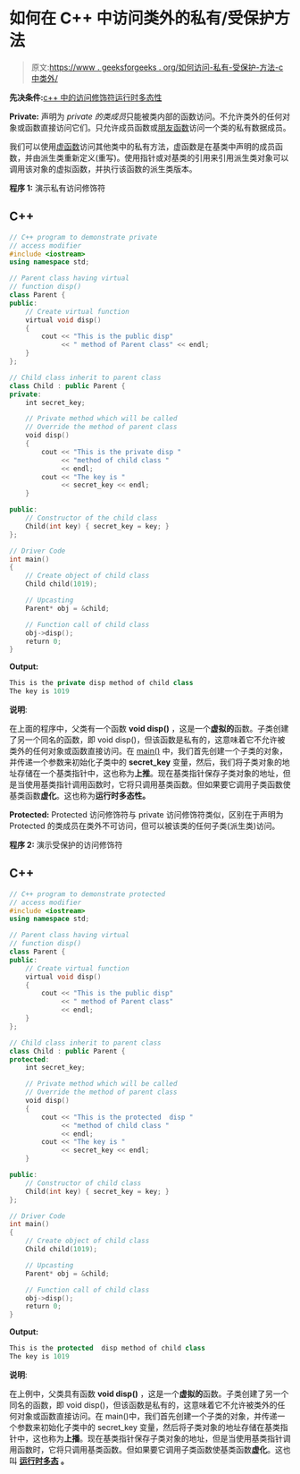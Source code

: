 # 如何在 C++ 中访问类外的私有/受保护方法

> 原文:[https://www . geeksforgeeks . org/如何访问-私有-受保护-方法-c 中类外/](https://www.geeksforgeeks.org/how-to-access-private-protected-method-outside-a-class-in-c/)

**先决条件:**[c++ 中的访问修饰符](https://www.geeksforgeeks.org/access-modifiers-in-c/)[运行时多态性](https://www.geeksforgeeks.org/polymorphism-in-c/)

**Private:** 声明为 *private 的类成员*只能被类内部的函数访问。不允许类外的任何对象或函数直接访问它们。只允许成员函数或[朋友函数](https://www.geeksforgeeks.org/friend-class-function-cpp/)访问一个类的私有数据成员。

我们可以使用[虚函数](https://www.geeksforgeeks.org/pure-virtual-functions-and-abstract-classes/)访问其他类中的私有方法，虚函数是在基类中声明的成员函数，并由派生类重新定义(重写)。使用指针或对基类的引用来引用派生类对象可以调用该对象的虚拟函数，并执行该函数的派生类版本。

**程序 1:** 演示私有访问修饰符

## C++

```cpp
// C++ program to demonstrate private
// access modifier
#include <iostream>
using namespace std;

// Parent class having virtual
// function disp()
class Parent {
public:
    // Create virtual function
    virtual void disp()
    {
        cout << "This is the public disp"
             << " method of Parent class" << endl;
    }
};

// Child class inherit to parent class
class Child : public Parent {
private:
    int secret_key;

    // Private method which will be called
    // Override the method of parent class
    void disp()
    {
        cout << "This is the private disp "
             << "method of child class "
             << endl;
        cout << "The key is "
             << secret_key << endl;
    }

public:
    // Constructor of the child class
    Child(int key) { secret_key = key; }
};

// Driver Code
int main()
{
    // Create object of child class
    Child child(1019);

    // Upcasting
    Parent* obj = &child;

    // Function call of child class
    obj->disp();
    return 0;
}
```

**Output:** 

```cpp
This is the private disp method of child class 
The key is 1019
```

**说明**:

在上面的程序中，父类有一个函数 **void disp()** ，这是一个**虚拟的**函数。子类创建了另一个同名的函数，即 void disp()，但该函数是私有的，这意味着它不允许被类外的任何对象或函数直接访问。在 [main()](https://www.geeksforgeeks.org/executing-main-in-c-behind-the-scene/) 中，我们首先创建一个子类的对象，并传递一个参数来初始化子类中的 **secret_key** 变量，然后，我们将子类对象的地址存储在一个基类指针中，这也称为**上推**。现在基类指针保存子类对象的地址，但是当使用基类指针调用函数时，它将只调用基类函数。但如果要它调用子类函数使基类函数**虚化**。这也称为**运行时多态性。**

**Protected:** Protected 访问修饰符与 private 访问修饰符类似，区别在于声明为 Protected 的类成员在类外不可访问，但可以被该类的任何子类(派生类)访问。

**程序 2:** 演示受保护的访问修饰符

## C++

```cpp
// C++ program to demonstrate protected
// access modifier
#include <iostream>
using namespace std;

// Parent class having virtual
// function disp()
class Parent {
public:
    // Create virtual function
    virtual void disp()
    {
        cout << "This is the public disp"
             << " method of Parent class"
             << endl;
    }
};

// Child class inherit to parent class
class Child : public Parent {
protected:
    int secret_key;

    // Private method which will be called
    // Override the method of parent class
    void disp()
    {
        cout << "This is the protected  disp "
             << "method of child class "
             << endl;
        cout << "The key is "
             << secret_key << endl;
    }

public:
    // Constructor of child class
    Child(int key) { secret_key = key; }
};

// Driver Code
int main()
{
    // Create object of child class
    Child child(1019);

    // Upcasting
    Parent* obj = &child;

    // Function call of child class
    obj->disp();
    return 0;
}
```

**Output:** 

```cpp
This is the protected  disp method of child class 
The key is 1019
```

**说明**:

在上例中，父类具有函数 **void disp()** ，这是一个**虚拟的**函数。子类创建了另一个同名的函数，即 void disp()，但该函数是私有的，这意味着它不允许被类外的任何对象或函数直接访问。在 main()中，我们首先创建一个子类的对象，并传递一个参数来初始化子类中的 secret_key 变量，然后将子类对象的地址存储在基类指针中，这也称为**上播**。现在基类指针保存子类对象的地址，但是当使用基类指针调用函数时，它将只调用基类函数。但如果要它调用子类函数使基类函数**虚化**。这也叫 [**运行时多态**](https://www.geeksforgeeks.org/virtual-functions-and-runtime-polymorphism-in-c-set-1-introduction/) **。**